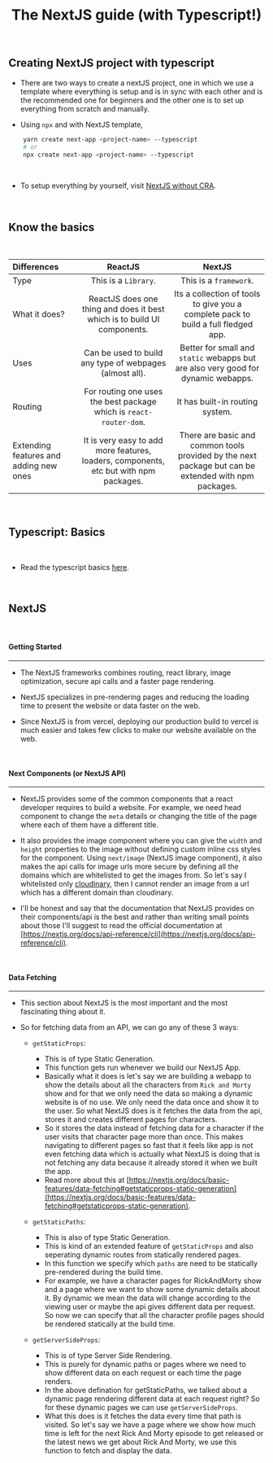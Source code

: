 <div align=center>
    <h1>The NextJS guide (with Typescript!)</h1>
</div>
<br />

## Creating NextJS project with typescript

- There are two ways to create a nextJS project, one in which we use a template where everything is setup and is in sync with each other and is the recommended one for beginners and the other one is to set up everything from scratch and manually.

- Using `npx` and with NextJS template,

```bash
    yarn create next-app <project-name> --typescript
    # or
    npx create next-app <project-name> --typescript
```

<br />

- To setup everything by yourself, visit [NextJS without CRA](https://github.com/genzyy/NextJS-guide/blob/main/NextJS-without-CRA.md).

<br />

## Know the basics

<br />

| Differences                            |                                        ReactJS                                        |                                                NextJS                                                |
| :------------------------------------- | :-----------------------------------------------------------------------------------: | :--------------------------------------------------------------------------------------------------: |
| Type                                   |                                 This is a `Library`.                                  |                                        This is a `framework`.                                        |
| What it does?                          |       ReactJS does one thing and does it best which is to build UI components.        |          Its a collection of tools to give you a complete pack to build a full fledged app.          |
| Uses                                   |                Can be used to build any type of webpages (almost all).                |          Better for small and `static` webapps but are also very good for dynamic webapps.           |
| Routing                                |          For routing one uses the best package which is `react-router-dom`.           |                                   It has built-in routing system.                                    |
| Extending features and adding new ones | It is very easy to add more features, loaders, components, etc but with npm packages. | There are basic and common tools provided by the next package but can be extended with npm packages. |

<br />

## Typescript: Basics

<br />

- Read the typescript basics [here](https://github.com/genzyy/NextJS-guide/tree/main/typescript).

<br />

## NextJS

<br />

#### Getting Started

<hr />

- The NextJS frameworks combines routing, react library, image optimization, secure api calls and a faster page rendering.

- NextJS specializes in pre-rendering pages and reducing the loading time to present the website or data faster on the web.

- Since NextJS is from vercel, deploying our production build to vercel is much easier and takes few clicks to make our website available on the web.

<br />

#### Next Components (or NextJS API)

<hr />

- NextJS provides some of the common components that a react developer requires to build a website. For example, we need head component to change the `meta` details or changing the title of the page where each of them have a different title.

- It also provides the image component where you can give the `width` and `height` properties to the image without defining custom inline css styles for the component. Using `next/image` (NextJS image component), it also makes the api calls for image urls more secure by defining all the domains which are whitelisted to get the images from. So let's say I whitelisted only [cloudinary](https://cloudinary.com/), then I cannot render an image from a url which has a different domain than cloudinary.

- I'll be honest and say that the documentation that NextJS provides on their components/api is the best and rather than writing small points about those I'll suggest to read the official documentation at [https://nextjs.org/docs/api-reference/cli](https://nextjs.org/docs/api-reference/cli).

<br />

#### Data Fetching

<hr />

- This section about NextJS is the most important and the most fascinating thing about it.

- So for fetching data from an API, we can go any of these 3 ways:

  - `getStaticProps`:

    - This is of type Static Generation.
    - This function gets run whenever we build our NextJS App.
    - Basically what it does is let's say we are building a webapp to show the details about all the characters from `Rick and Morty` show and for that we only need the data so making a dynamic website is of no use. We only need the data once and show it to the user. So what NextJS does is it fetches the data from the api, stores it and creates different pages for characters.
    - So it stores the data instead of fetching data for a character if the user visits that character page more than once. This makes navigating to different pages so fast that it feels like app is not even fetching data which is actually what NextJS is doing that is not fetching any data because it already stored it when we built the app.
    - Read more about this at [https://nextjs.org/docs/basic-features/data-fetching#getstaticprops-static-generation](https://nextjs.org/docs/basic-features/data-fetching#getstaticprops-static-generation).

  - `getStaticPaths`:

    - This is also of type Static Generation.
    - This is kind of an extended feature of `getStaticProps` and also seperating dynamic routes from statically rendered pages.
    - In this function we specify which `paths` are need to be statically pre-rendered during the build time.
    - For example, we have a character pages for RickAndMorty show and a page where we want to show some dynamic details about it. By dynamic we mean the data will change according to the viewing user or maybe the api gives different data per request. So now we can specify that all the character profile pages should be rendered statically at the build time.

  - `getServerSideProps`:
    - This is of type Server Side Rendering.
    - This is purely for dynamic paths or pages where we need to show different data on each request or each time the page renders.
    - In the above defination for getStaticPaths, we talked about a dynamic page rendering different data at each request right? So for these dynamic pages we can use `getServerSideProps`.
    - What this does is it fetches the data every time that path is visited. So let's say we have a page where we show how much time is left for the next Rick And Morty episode to get released or the latest news we get about Rick And Morty, we use this function to fetch and display the data.

